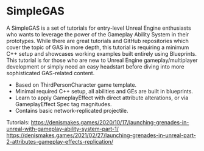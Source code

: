 # SimpleGAS

A SimpleGAS is a set of tutorials for entry-level Unreal Engine enthusiasts who wants to leverage the power of the Gameplay Ability System in their prototypes. While there are great tutorials and GitHub repositories which cover the topic of GAS in more depth, this tutorial is requiring a minimum C++ setup and showcases working examples built entirely using Blueprints. This tutorial is for those who are new to Unreal Engine gameplay/multiplayer development or simply need an easy headstart before diving into more sophisticated GAS-related content.

- Based on ThirdPersonCharacter game template.
- Minimal required C++ setup, all abilities and GEs are built in blueprints.
- Learn to apply GameplayEffect with direct attribute alterations, or via GameplayEffect Spec tag magnitudes.
- Contains basic network-replicated projectile.

Tutorials:
https://denismakes.games/2020/10/17/launching-grenades-in-unreal-with-gameplay-ability-system-part-1/
https://denismakes.games/2021/02/27/launching-grenades-in-unreal-part-2-attributes-gameplay-effects-replication/
